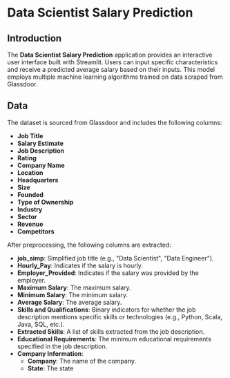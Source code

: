 # Data Scientist Salary Prediction

## Introduction

The **Data Scientist Salary Prediction** application provides an interactive user interface built with Streamlit. Users can input specific characteristics and receive a predicted average salary based on their inputs. This model employs multiple machine learning algorithms trained on data scraped from Glassdoor.

## Data

The dataset is sourced from Glassdoor and includes the following columns:

- **Job Title**
- **Salary Estimate**
- **Job Description**
- **Rating**
- **Company Name**
- **Location**
- **Headquarters**
- **Size**
- **Founded**
- **Type of Ownership**
- **Industry**
- **Sector**
- **Revenue**
- **Competitors**

After preprocessing, the following columns are extracted:

- **job_simp**: Simplified job title (e.g., "Data Scientist", "Data Engineer").
- **Hourly_Pay**: Indicates if the salary is hourly.
- **Employer_Provided**: Indicates if the salary was provided by the employer.
- **Maximum Salary**: The maximum salary.
- **Minimum Salary**: The minimum salary.
- **Average Salary**: The average salary.
- **Skills and Qualifications**: Binary indicators for whether the job description mentions specific skills or technologies (e.g., Python, Scala, Java, SQL, etc.).
- **Extracted Skills**: A list of skills extracted from the job description.
- **Educational Requirements**: The minimum educational requirements specified in the job description.
- **Company Information**:
  - **Company**: The name of the company.
  - **State**: The state
